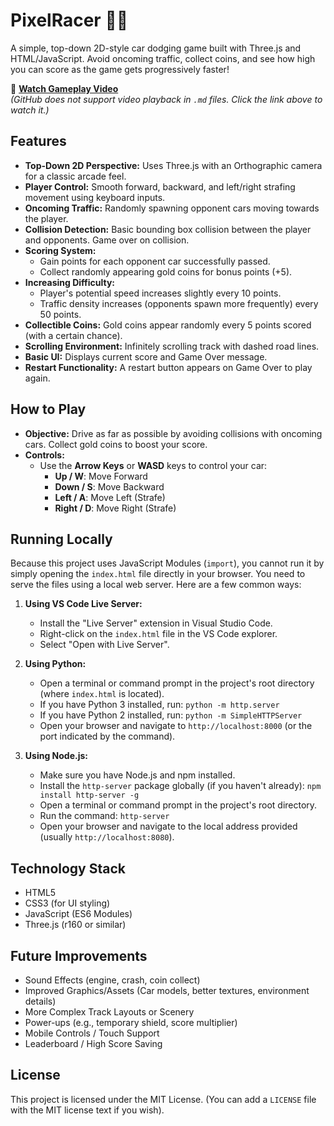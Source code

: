 # PixelRacer 🚗💨

A simple, top-down 2D-style car dodging game built with Three.js and HTML/JavaScript. Avoid oncoming traffic, collect coins, and see how high you can score as the game gets progressively faster!

<!-- Add a GIF or screenshot of the gameplay here! -->
🎥 **[Watch Gameplay Video](game.mp4)**  
*(GitHub does not support video playback in `.md` files. Click the link above to watch it.)*

## Features

*   **Top-Down 2D Perspective:** Uses Three.js with an Orthographic camera for a classic arcade feel.
*   **Player Control:** Smooth forward, backward, and left/right strafing movement using keyboard inputs.
*   **Oncoming Traffic:** Randomly spawning opponent cars moving towards the player.
*   **Collision Detection:** Basic bounding box collision between the player and opponents. Game over on collision.
*   **Scoring System:**
    *   Gain points for each opponent car successfully passed.
    *   Collect randomly appearing gold coins for bonus points (+5).
*   **Increasing Difficulty:**
    *   Player's potential speed increases slightly every 10 points.
    *   Traffic density increases (opponents spawn more frequently) every 50 points.
*   **Collectible Coins:** Gold coins appear randomly every 5 points scored (with a certain chance).
*   **Scrolling Environment:** Infinitely scrolling track with dashed road lines.
*   **Basic UI:** Displays current score and Game Over message.
*   **Restart Functionality:** A restart button appears on Game Over to play again.

## How to Play

*   **Objective:** Drive as far as possible by avoiding collisions with oncoming cars. Collect gold coins to boost your score.
*   **Controls:**
    *   Use the **Arrow Keys** or **WASD** keys to control your car:
        *   **Up / W**: Move Forward
        *   **Down / S**: Move Backward
        *   **Left / A**: Move Left (Strafe)
        *   **Right / D**: Move Right (Strafe)

## Running Locally

Because this project uses JavaScript Modules (`import`), you cannot run it by simply opening the `index.html` file directly in your browser. You need to serve the files using a local web server. Here are a few common ways:

1.  **Using VS Code Live Server:**
    *   Install the "Live Server" extension in Visual Studio Code.
    *   Right-click on the `index.html` file in the VS Code explorer.
    *   Select "Open with Live Server".

2.  **Using Python:**
    *   Open a terminal or command prompt in the project's root directory (where `index.html` is located).
    *   If you have Python 3 installed, run: `python -m http.server`
    *   If you have Python 2 installed, run: `python -m SimpleHTTPServer`
    *   Open your browser and navigate to `http://localhost:8000` (or the port indicated by the command).

3.  **Using Node.js:**
    *   Make sure you have Node.js and npm installed.
    *   Install the `http-server` package globally (if you haven't already): `npm install http-server -g`
    *   Open a terminal or command prompt in the project's root directory.
    *   Run the command: `http-server`
    *   Open your browser and navigate to the local address provided (usually `http://localhost:8080`).

## Technology Stack

*   HTML5
*   CSS3 (for UI styling)
*   JavaScript (ES6 Modules)
*   Three.js (r160 or similar)

## Future Improvements

*   Sound Effects (engine, crash, coin collect)
*   Improved Graphics/Assets (Car models, better textures, environment details)
*   More Complex Track Layouts or Scenery
*   Power-ups (e.g., temporary shield, score multiplier)
*   Mobile Controls / Touch Support
*   Leaderboard / High Score Saving

## License

This project is licensed under the MIT License. (You can add a `LICENSE` file with the MIT license text if you wish).
